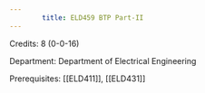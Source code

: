 ```yaml
---
        title: ELD459 BTP Part-II
---
```

Credits: 8 (0-0-16)

Department: Department of Electrical Engineering

Prerequisites: [[ELD411]], [[ELD431]]

